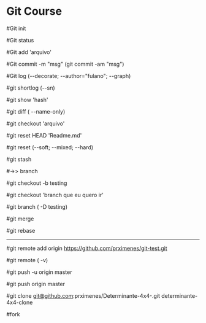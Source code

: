 # Git Course

#Git init

#Git status

#Git add 'arquivo'

#Git commit -m "msg" (git commit -am "msg")

#Git log (--decorate; --author="fulano"; --graph)

#git shortlog (--sn)

#git show 'hash'

#git diff ( --name-only)

#git checkout 'arquivo'

#git reset HEAD 'Readme.md'

#git reset (--soft; --mixed; --hard)

#git stash

#->> branch

#git checkout -b testing

#git checkout 'branch que eu quero ir'

#git branch ( -D testing)

#git merge

#git rebase

----

#git remote add origin https://github.com/prximenes/git-test.git

#git remote ( -v)

#git push -u origin master

#git push origin master

#git clone git@github.com:prximenes/Determinante-4x4-.git determinante-4x4-clone

#fork

